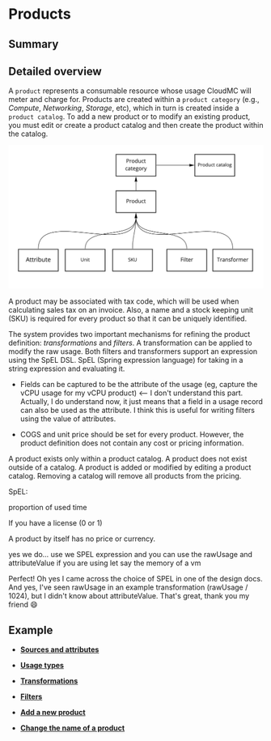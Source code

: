 # Products

## Summary

## Detailed overview

A `product` represents a consumable resource whose usage CloudMC will meter and charge for. Products are created within a `product category` \(e.g., *Compute*, *Networking*, *Storage*, etc\), which in turn is created inside a `product catalog`. To add a new product or to modify an existing product, you must edit or create a product catalog and then create the product within the catalog.

![Diagram of attributes of a product](Monetization%20model%20-%20Frame%202.jpg "Elements of a product")

A product may be associated with tax code, which will be used when calculating sales tax on an invoice. Also, a name and a stock keeping unit \(SKU\) is required for every product so that it can be uniquely identified.

The system provides two important mechanisms for refining the product definition: *transformations* and *filters*. A transformation can be applied to modify the raw usage. Both filters and transformers support an expression using the SpEL DSL. SpEL \(Spring expression language\) for taking in a string expression and evaluating it.

- Fields can be captured to be the attribute of the usage \(eg, capture the vCPU usage for my vCPU product\) <-- I don't understand this part. Actually, I do understand now, it just means that a field in a usage record can also be used as the attribute. I think this is useful for writing filters using the value of attributes.

- COGS and unit price should be set for every product. However, the product definition does not contain any cost or pricing information.

A product exists only within a product catalog. A product does not exist outside of a catalog. A product is added or modified by editing a product catalog. Removing a catalog will remove all products from the pricing.

SpEL:

proportion of used time

If you have a license \(0 or 1\)

A product by itself has no price or currency.

yes we do… use we SPEL expression and you can use the rawUsage and attributeValue if you are using let say the memory of a vm

Perfect! Oh yes I came across the choice of SPEL in one of the design docs. And yes, I've seen rawUsage in an example transformation \(rawUsage / 1024\), but I didn't know about attributeValue. That's great, thank you my friend :smile:

## Example

-   **[Sources and attributes](sources_and_attributes.md)**  

-   **[Usage types](usage_types.md)**  

-   **[Transformations](transformations.md)**  

-   **[Filters](filters.md)**  

-   **[Add a new product](create_a_product.md#)**  

-   **[Change the name of a product](change_the_name_of_a_product.md#)**  


